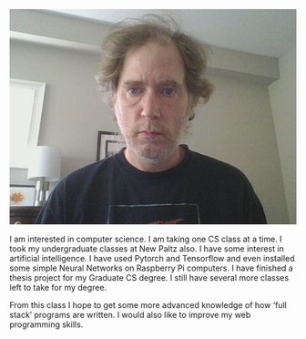 ![my pic](pic/profile.jpg)

I am interested in computer science.  I am taking one CS class at a time. I took my undergraduate classes at New Paltz also. I have some interest in artificial intelligence. I have used Pytorch and Tensorflow and even installed some simple Neural Networks on Raspberry Pi computers. I have finished a thesis project for my Graduate CS degree. I still have several more classes left to take for my degree.

From this class I hope to get some more advanced knowledge of how ‘full stack’ programs are written. I would also like to improve my web programming skills.